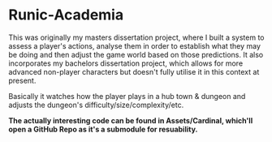 # Runic-Academia
This was originally my masters dissertation project, where I built a system to assess a player's actions, analyse them in order to establish what they may be doing and then adjust the game world based on those predictions. It also incorporates my bachelors dissertation project, which allows for more advanced non-player characters but doesn't fully utilise it in this context at present.

Basically it watches how the player plays in a hub town & dungeon and adjusts the dungeon's difficulty/size/complexity/etc.

**The actually interesting code can be found in Assets/Cardinal, which'll open a GitHub Repo as it's a submodule for resuability.**
